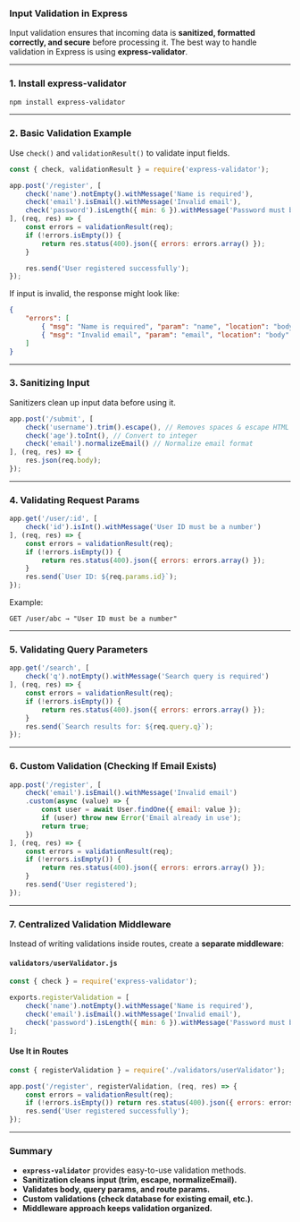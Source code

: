 ### Input Validation in Express  

Input validation ensures that incoming data is **sanitized, formatted correctly, and secure** before processing it. The best way to handle validation in Express is using **express-validator**.

---

### 1. **Install express-validator**
```sh
npm install express-validator
```

---

### 2. **Basic Validation Example**  
Use `check()` and `validationResult()` to validate input fields.

```js
const { check, validationResult } = require('express-validator');

app.post('/register', [
    check('name').notEmpty().withMessage('Name is required'),
    check('email').isEmail().withMessage('Invalid email'),
    check('password').isLength({ min: 6 }).withMessage('Password must be at least 6 characters')
], (req, res) => {
    const errors = validationResult(req);
    if (!errors.isEmpty()) {
        return res.status(400).json({ errors: errors.array() });
    }

    res.send('User registered successfully');
});
```
If input is invalid, the response might look like:
```json
{
    "errors": [
        { "msg": "Name is required", "param": "name", "location": "body" },
        { "msg": "Invalid email", "param": "email", "location": "body" }
    ]
}
```

---

### 3. **Sanitizing Input**
Sanitizers clean up input data before using it.

```js
app.post('/submit', [
    check('username').trim().escape(), // Removes spaces & escape HTML
    check('age').toInt(), // Convert to integer
    check('email').normalizeEmail() // Normalize email format
], (req, res) => {
    res.json(req.body);
});
```

---

### 4. **Validating Request Params**
```js
app.get('/user/:id', [
    check('id').isInt().withMessage('User ID must be a number')
], (req, res) => {
    const errors = validationResult(req);
    if (!errors.isEmpty()) {
        return res.status(400).json({ errors: errors.array() });
    }
    res.send(`User ID: ${req.params.id}`);
});
```
Example:
```
GET /user/abc → "User ID must be a number"
```

---

### 5. **Validating Query Parameters**
```js
app.get('/search', [
    check('q').notEmpty().withMessage('Search query is required')
], (req, res) => {
    const errors = validationResult(req);
    if (!errors.isEmpty()) {
        return res.status(400).json({ errors: errors.array() });
    }
    res.send(`Search results for: ${req.query.q}`);
});
```

---

### 6. **Custom Validation (Checking If Email Exists)**
```js
app.post('/register', [
    check('email').isEmail().withMessage('Invalid email')
    .custom(async (value) => {
        const user = await User.findOne({ email: value });
        if (user) throw new Error('Email already in use');
        return true;
    })
], (req, res) => {
    const errors = validationResult(req);
    if (!errors.isEmpty()) {
        return res.status(400).json({ errors: errors.array() });
    }
    res.send('User registered');
});
```

---

### 7. **Centralized Validation Middleware**
Instead of writing validations inside routes, create a **separate middleware**:

#### **`validators/userValidator.js`**
```js
const { check } = require('express-validator');

exports.registerValidation = [
    check('name').notEmpty().withMessage('Name is required'),
    check('email').isEmail().withMessage('Invalid email'),
    check('password').isLength({ min: 6 }).withMessage('Password must be at least 6 characters')
];
```

#### **Use It in Routes**
```js
const { registerValidation } = require('./validators/userValidator');

app.post('/register', registerValidation, (req, res) => {
    const errors = validationResult(req);
    if (!errors.isEmpty()) return res.status(400).json({ errors: errors.array() });
    res.send('User registered successfully');
});
```

---

### Summary  
- **`express-validator`** provides easy-to-use validation methods.  
- **Sanitization cleans input (trim, escape, normalizeEmail).**  
- **Validates body, query params, and route params.**  
- **Custom validations (check database for existing email, etc.).**  
- **Middleware approach keeps validation organized.**  